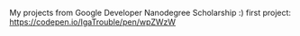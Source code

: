 My projects from Google Developer Nanodegree Scholarship :)
first project:
https://codepen.io/IgaTrouble/pen/wpZWzW
